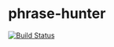 # phrase-hunter

[![Build Status](https://travis-ci.com/GeorgeII/phrase-hunter.svg?branch=master)](https://travis-ci.com/GeorgeII/phrase-hunter)